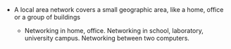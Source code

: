 

-   A local area network covers a small geographic area, like a home, office or a group of buildings

    -   Networking in home, office. Networking in school, laboratory, university campus. Networking between two computers.
